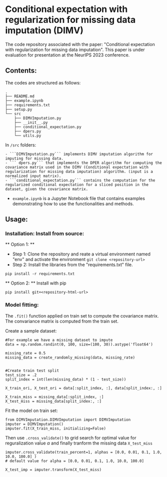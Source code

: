 
# Conditional expectation with regularization for missing data imputation (DIMV) 

The code repository associated with the paper: "Conditional expectation with regularization for missing data imputation". This paper is under evaluation for presentation at the NeurIPS 2023 conference.


## Contents:
The codes are structured as follows:  

``` 
.
├── README.md
├── example.ipynb
├── requirements.txt
├── setup.py
└── src
    ├── DIMVImputation.py
    ├── __init__.py
    ├── conditional_expectation.py
    ├── dpers.py
    └── utils.py 
 ``` 
 
 

In ```/src``` folders:

    - ```DIMVImputation.py``` implements DIMV imputation algorithm for imputing for missing data. 
    - ``` dpers.py``` that implements the DPER algorithm for computing the covariance matrix used in the DIMV (Conditional expectation with regularization for missing data imputation) algorithm. (input is a normalized input matrix). 
    - ```conditional_expectation.py``` contains the computation for the regularized conditional expectation for a sliced position in the dataset, given the covariance matrix. 
    
- ```example.ipynb``` is a Jupyter Notebook file that contains examples demonstrating how to use the functionalities and methods. 


## Usage: 
### Installation: Install from source: 

** Option 1: ** 
- Step 1: Clone the repository and reate a virtual environment named "env" and activate the environment 
```git clone <repository-url>``` 
- Step 2: Install the libraries from the "requirements.txt" file.  
```
pip install -r requirements.txt 
```

** Option 2: **  Install with pip

```
pip install git+<repository-html-url> 
``` 
### Model fitting: 

The ```.fit()``` function applied on train set to compute the covariance matrix. The convariance matrix is computed from the train set. 

Create a sample dataset: 
```
#For example we have a missing dataset to impute   
data = np.random.randint(0, 100, size=(100, 30)).astype('float64')

missing_rate = 0.5
missing_data = create_randomly_missing(data, missing_rate)


#Create train test split
test_size = .2
split_index = int(len(missing_data) * (1 - test_size))

X_train_ori, X_test_ori = data[:split_index, :], data[split_index:, :]

X_train_miss = missing_data[:split_index, :]
X_test_miss = missing_data[split_index:, :]  

```  

Fit the model on train set: 
``` 
from DIMVImputation.DIMVImputation import DIMVImputation 
imputer = DIMVImputation()
imputer.fit(X_train_miss, initializing=False) 
```

Then use ```.cross_validate()``` to grid search for optimal value for reguralization value $\alpha$ and finally tranform the missing data ```X_test_miss``` 

```
imputer.cross_validate(train_percent=1, alphas = [0.0, 0.01, 0.1, 1.0, 10.0, 100.0] ) 
# default value for alpha = [0.0, 0.01, 0.1, 1.0, 10.0, 100.0] 

X_test_imp = imputer.transform(X_test_miss) 

```
 
